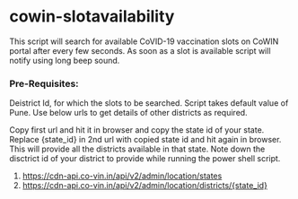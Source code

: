 # cowin-slotavailability
This script will search for available CoVID-19 vaccination slots on CoWIN portal after every few seconds. As soon as a slot is available script will notify using long beep sound.

### Pre-Requisites:
Deistrict Id, for which the slots to be searched. Script takes default value of Pune. Use below urls to get details of other districts as required.

Copy first url and hit it in browser and copy the state id of your state.
Replace {state_id} in 2nd url with copied state id and hit again in browser. This will provide all the districts available in that state. Note down the disctrict id of your district to provide while running the power shell script.

1. https://cdn-api.co-vin.in/api/v2/admin/location/states
2. https://cdn-api.co-vin.in/api/v2/admin/location/districts/{state_id}
